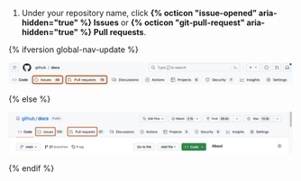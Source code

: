 1. Under your repository name, click **{% octicon "issue-opened" aria-hidden="true" %} Issues** or **{% octicon "git-pull-request" aria-hidden="true" %} Pull requests**.

{% ifversion global-nav-update %}

   ![Screenshot of the main page of a repository. In the horizontal navigation bar, the "Issues" and "Pull requests" tabs are outlined in orange.](/assets/images/help/repository/repo-settings-issues-pull-requests-global-nav-update.png)

{% else %}

   ![Screenshot of the main page of a repository. In the horizontal navigation bar, the "Issues" and "Pull requests" tabs are outlined in orange.](/assets/images/help/repository/repo-settings-issues-pull-requests.png)

{% endif %}

